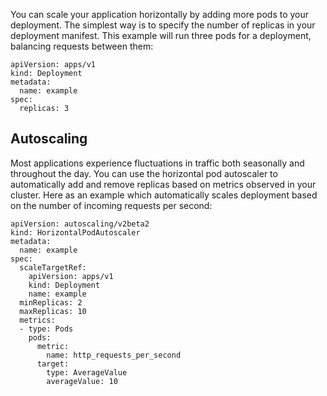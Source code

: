 You can scale your application horizontally by adding more pods to your
deployment. The simplest way is to specify the number of replicas in
your deployment manifest. This example will run three pods for a
deployment, balancing requests between them:

<div class="code panel pdl" style="border-width: 1px;">

<div class="codeContent panelContent pdl">

``` syntaxhighlighter-pre
apiVersion: apps/v1
kind: Deployment
metadata:
  name: example
spec:
  replicas: 3
```

</div>

</div>

## Autoscaling

Most applications experience fluctuations in traffic both seasonally and
throughout the day. You can use the horizontal pod autoscaler to
automatically add and remove replicas based on metrics observed in your
cluster. Here as an example which automatically scales deployment based
on the number of incoming requests per second:

<div class="code panel pdl" style="border-width: 1px;">

<div class="codeContent panelContent pdl">

``` syntaxhighlighter-pre
apiVersion: autoscaling/v2beta2
kind: HorizontalPodAutoscaler
metadata:
  name: example
spec:
  scaleTargetRef:
    apiVersion: apps/v1
    kind: Deployment
    name: example
  minReplicas: 2
  maxReplicas: 10
  metrics:
  - type: Pods
    pods:
      metric:
        name: http_requests_per_second
      target:
        type: AverageValue
        averageValue: 10
```

</div>

</div>
